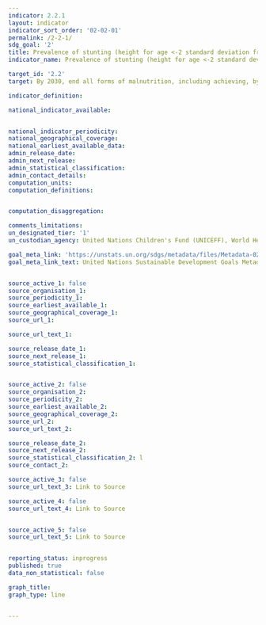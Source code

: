 ```yaml
---
indicator: 2.2.1
layout: indicator
indicator_sort_order: '02-02-01'
permalink: /2-2-1/
sdg_goal: '2'
title: Prevalence of stunting (height for age <-2 standard deviation from the median of the World Health Organization (WHO) Child Growth Standards) among children under 5 years of age
indicator_name: Prevalence of stunting (height for age <-2 standard deviation from the median of the World Health Organization (WHO) Child Growth Standards) among children under 5 years of age

target_id: '2.2'
target: By 2030, end all forms of malnutrition, including achieving, by 2025, the internationally agreed targets on stunting and wasting in children under 5 year of age, and address the nutritional needs of adolescent girls, pregnant and lactating women and older persons

indicator_definition:

national_indicator_available:


national_indicator_periodicity:
national_geographical_coverage:
national_earliest_available_data:
admin_release_date:
admin_next_release:
admin_statistical_classification:
admin_contact_details:
computation_units:
computation_definitions:


computation_disaggregation:

comments_limitations:
un_designated_tier: '1'
un_custodian_agency: United Nations Children's Fund (UNICEFF), World Health Organization (WHO)

goal_meta_link: 'https://unstats.un.org/sdgs/metadata/files/Metadata-02-02-01.pdf'
goal_meta_link_text: United Nations Sustainable Development Goals Metadata


source_active_1: false
source_organisation_1:
source_periodicity_1:
source_earliest_available_1:
source_geographical_coverage_1:
source_url_1:

source_url_text_1:

source_release_date_1:
source_next_release_1:
source_statistical_classification_1:


source_active_2: false
source_organisation_2:
source_periodicity_2:
source_earliest_available_2:
source_geographical_coverage_2:
source_url_2:
source_url_text_2:

source_release_date_2:
source_next_release_2:
source_statistical_classification_2: l
source_contact_2:

source_active_3: false
source_url_text_3: Link to Source

source_active_4: false
source_url_text_4: Link to Source


source_active_5: false
source_url_text_5: Link to Source


reporting_status: inprogress
published: true
data_non_statistical: false

graph_title:
graph_type: line


---
```

